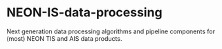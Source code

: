 # NEON-IS-data-processing
Next generation data processing algorithms and pipeline components for (most) NEON TIS and AIS data products.
